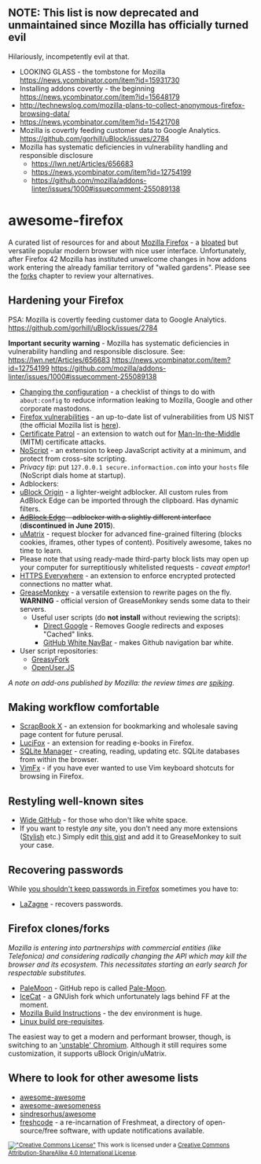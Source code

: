 ## NOTE: This list is now deprecated and unmaintained since Mozilla has officially turned evil

Hilariously, incompetently evil at that.

* LOOKING GLASS - the tombstone for Mozilla https://news.ycombinator.com/item?id=15931730
* Installing addons covertly - the beginning https://news.ycombinator.com/item?id=15648179
* http://technewslog.com/mozilla-plans-to-collect-anonymous-firefox-browsing-data/
* https://news.ycombinator.com/item?id=15421708
* Mozilla is covertly feeding customer data to Google Analytics. https://github.com/gorhill/uBlock/issues/2784
* Mozilla has systematic deficiencies in vulnerability handling and responsible disclosure
  * https://lwn.net/Articles/656683
  * https://news.ycombinator.com/item?id=12754199
  * https://github.com/mozilla/addons-linter/issues/1000#issuecomment-255089138

# awesome-firefox
A curated list of resources for and about [Mozilla Firefox](https://www.mozilla.org/en-US/firefox/products/) - a [bloated](http://blog.ffextensionguru.com/2015/06/20/mozilla-making-firefox-bloated/) but versatile popular modern browser with nice user interface. Unfortunately, after Firefox 42 Mozilla has instituted unwelcome changes in how addons work entering the already familiar territory of "walled gardens". Please see the [forks](#firefox-clonesforks) chapter to review your alternatives.

## Hardening your Firefox

PSA: Mozilla is covertly feeding customer data to Google Analytics. https://github.com/gorhill/uBlock/issues/2784

**Important security warning** - Mozilla has systematic deficiencies in vulnerability handling and responsible disclosure.
See: https://lwn.net/Articles/656683 https://news.ycombinator.com/item?id=12754199 https://github.com/mozilla/addons-linter/issues/1000#issuecomment-255089138

 * [Changing the configuration](https://github.com/pyllyukko/user.js) - a checklist of things to do with `about:config` to reduce information leaking to Mozilla, Google and other corporate mastodons.
 * [Firefox vulnerabilities](https://web.nvd.nist.gov/view/vuln/search-results?query=firefox&search_type=all&cves=on) - an up-to-date list of vulnerabilities from US NIST (the official Mozilla list is [here](https://www.mozilla.org/en-US/security/known-vulnerabilities/firefox/)).
 * [Certificate Patrol](https://addons.mozilla.org/en-US/firefox/addon/certificate-patrol/) - an extension to watch out for [Man-In-the-Middle](https://en.wikipedia.org/wiki/Man-in-the-middle_attack) (MITM) certificate attacks.
 * [NoScript](https://noscript.net/) - an extension to keep JavaScript activity at a minimum, and protect from cross-site scripting.
  * _Privacy tip_: put `127.0.0.1 secure.informaction.com` into your `hosts` file (NoScript dials home at startup).
 * Adblockers:
  * [uBlock Origin](https://github.com/gorhill/uBlock) - a lighter-weight adblocker. All custom rules from AdBlock Edge can be imported through the clipboard. Has dynamic filters. 
  * <del>[AdBlock Edge](https://bitbucket.org/adstomper/adblockedge/downloads/) - adblocker with a slightly different interface</del> (**discontinued in June 2015**).
  * [uMatrix](https://github.com/gorhill/uMatrix) - request blocker for advanced fine-grained filtering (blocks cookies, iframes, other types of content). Positively awesome, takes no time to learn.  
  * Please note that using ready-made third-party block lists may open up your computer for surreptitiously whitelisted requests - _caveat emptor_!
 * [HTTPS Everywhere](https://www.eff.org/https-everywhere) - an extension to enforce encrypted protected connections no matter what.
 * [GreaseMonkey](https://github.com/greasemonkey/greasemonkey) - a versatile extension to rewrite pages on the fly. **WARNING** - official version of GreaseMonkey sends some data to their servers.
   * Useful user scripts (do **not install** without reviewing the scripts):
     * [Direct Google](https://greasyfork.org/en/scripts/568-direct-google) - Removes Google redirects and exposes "Cached" links.
     * [GitHub White NavBar](https://github.com/victor-li/github-white-navbar) - makes Github navigation bar white.
  * User script repositories:
    * [GreasyFork](https://greasyfork.org/)
    * [OpenUser.JS](https://openuserjs.org/)

 _A note on add-ons published by Mozilla: the review times are [spiking](https://blog.mozilla.org/addons/2017/02/14/add-ons-update-92/#comments)._
 
## Making workflow comfortable

 * [ScrapBook X](https://addons.mozilla.org/en-US/firefox/addon/scrapbook-x/) - an extension for bookmarking and wholesale saving page content for future perusal.
 * [LuciFox](https://addons.mozilla.org/en-US/firefox/addon/lucifox/) - an extension for reading e-books in Firefox.
 * [SQLite Manager](https://github.com/lazierthanthou/sqlite-manager) - creating, reading, updating etc. SQLite databases from within the browser.
 * [VimFx](https://github.com/akhodakivskiy/VimFx) - if you have ever wanted to use Vim keyboard shotcuts for browsing in Firefox.

## Restyling well-known sites
 
 * [Wide GitHub](https://github.com/xthexder/wide-github) - for those who don't like white space.
 * If you want to restyle _any_ site, you don't need any more extensions ([Stylish](https://github.com/JasonBarnabe/stylish) etc.) Simply edit [this gist](https://gist.github.com/Hunter-Github/446d8fd36899a7d9180a) and add it to GreaseMonkey to suit your case.

## Recovering passwords

While [you shouldn't keep passwords in Firefox](#hardening-your-firefox) sometimes you have to: 

* [LaZagne](https://github.com/AlessandroZ/LaZagne) - recovers passwords.

## Firefox clones/forks

_Mozilla is entering into partnerships with commercial entities (like Telefonica) and considering radically changing the API which may kill the browser and its ecosystem. This necessitates starting an early search for respectable substitutes._

* [PaleMoon](https://www.palemoon.org/) - GitHub repo is called [Pale-Moon](https://github.com/MoonchildProductions/Pale-Moon).
* [IceCat](http://www.gnu.org/software/icecat/) - a GNUish fork which unfortunately lags behind FF at the moment.
* [Mozilla Build Instructions](https://developer.mozilla.org/en-US/docs/Simple_Firefox_build) - the dev environment is huge.
* [Linux build pre-requisites](https://developer.mozilla.org/en-US/docs/Mozilla/Developer_guide/Build_Instructions/Linux_Prerequisites).

The easiest way to get a modern and performant browser, though, is switching to an ['unstable' Chromium](https://download-chromium.appspot.com/). Although it still requires some customization, it supports uBlock Origin/uMatrix.

## Where to look for other awesome lists

* [awesome-awesome](https://github.com/emijrp/awesome-awesome)  
* [awesome-awesomeness](https://github.com/bayandin/awesome-awesomeness)
* [sindresorhus/awesome](https://github.com/sindresorhus/awesome)
* [freshcode](http://freshcode.club/) - a re-incarnation of Freshmeat, a directory of open-source/free software, with update notifications available.


<sub>[!["Creative Commons License"](https://i.creativecommons.org/l/by-sa/4.0/80x15.png)]((http://creativecommons.org/licenses/by-sa/4.0/)]) This work is licensed under a [Creative Commons Attribution-ShareAlike 4.0 International License](http://creativecommons.org/licenses/by-sa/4.0/).</sub>
